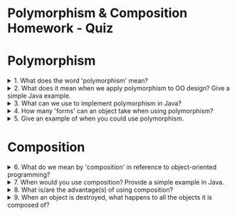# Polymorphism & Composition Homework - Quiz

# Polymorphism

<details>
<summary>1. What does the word 'polymorphism' mean?</summary>
<p>It means "having more than one shape", coming from the Greek πολύμορϕος (πολυ- "multiple-" and μορϕή "shape").</p>
</details>

<details>
<summary>2. What does it mean when we apply polymorphism to OO design? Give a simple Java example.</summary>
<p>It means that the objects of a class will have the behaviour (eg. the properties and the methods) of more than one class, more specifically its own plus the ones of its parent class. Polymorphism can in fact only be applied when we have a child class inheriting the properties of the parent class, and establishes a "is-a" relationship between classes. For example, if we have the class `HybridCar` and a parent class `Car`, the `HybridCar`'s instances will be inheriting all the variables and the methods belonging to its parent class `Car` as `HybridCar` "is a" `Car`.</p>
</details>

<details>
<summary>3. What can we use to implement polymorphism in Java?</summary>
<p>We can use both abstract classes and interfaces: interfaces are preferable as they are lighter and more easily usable than inheritance.</p>
</details>

<details>
<summary>4. How many 'forms' can an object take when using polymorphism?</summary>
<p>It can have as many shapes as the number of classes from which it inherits, being them related "genealogically" (eg. the class is inheriting from its parent class and from the grand parent class, from which the parent class is inheriting primarily) or by interface.</p>
</details>

<details>
<summary>5. Give an example of when you could use polymorphism.</summary>
<p>Task: create a paddock that includes horses and unicorns.
We could create the `Horse` and `Unicorn` classes, where `Unicorn` inherits from `Horse`, then create an ArrayList of Horses that includes both classes. We can only include both in the same array because `unicorn` is both an instance of `Unicorn` and a type of `Horse`. The opposite (all horses are unicorns) is not valid.</p>

```
// HORSE CLASS

public class Horse {
  private String maneColour:
  private int numberOfHooves;

  public Horse(String maneColour, int numberOfHooves) {
    this.maneColour = maneColour;
    this.numberOfHooves = numberOfHooves;
  }

  public String getManeColour() {
    return maneColour;
  }

  public int getNumberOfHooves() {
    return numberOfHooves;
  }
}


// UNICORN CLASS

public class Unicorn extends Horse{

  private int numberOfHorns;

  public Unicorn(String maneColour, int numberOfHooves,  int numberOfHorns) {
    super(maneColour, numberOfHooves);
    this.numberOfHorns =  int numberOfHorns;
  }

  public String getNumberOfHorns() {
    return numberOfHorns;
  }
}


// PADDOCK CLASS
[...]

  ArrayList<Horse> paddockHorses= new ArrayList<>();
    Horse sandy = new Horse ("black", 4);
    Horse pie = new Horse ("blonde", 4);
    Horse furious = new Horse ("brown", 4);
    Unicorn rainbow = new Unicorn ("rainbow", 4, 1);
    Unicorn skye = new Unicorn ("white", 4, 1);

    paddockHorses.add(sandy);
    paddockHorses.add(pie);
    paddockHorses.add(furious);
    paddockHorses.add(rainbow);
    paddockHorses.add(skye);
```
</details>



# Composition

<details>
<summary>6. What do we mean by 'composition' in reference to object-oriented programming?</summary>
<p>We mean that the objects of a class will have the behaviour of another class, allowing the first to reuse the second's code. It establishes a "has-a" relationship between classes.</p>
</details>

<details>
<summary>7. When would you use composition? Provide a simple example in Java.</summary>
<p>Task: create a cupboard.
To create the class `Cupboard` we could create each component of the cupboard as a single class, ie `Door`, `Handler`, `Shelf`, `Panel` and use them as instance variables of the class `Cupboard`. We can see at that point how the `Cupboard` "has-a" `Door`, `Handler`, `Shelf`, `Panel`.</p>
</details>

<details>
<summary>8. What is/are the advantage(s) of using composition?
</summary>
<p>The advantages of using composition are that:
- there is no need to override methods in the composed class;
- it allows the composed class to accept as many classes as needed;
- the composed class is not intaking unnecessary behaviours from its ancestors;
- the composed class is not polluted by unnecessary coding (ie duplicated methods coming from different classes just to achieve having only some of those classes behaviours);
</p>
</details>

<details>
<summary>9. When an object is destroyed, what happens to all the objects it is composed of?</summary>
<p>They are destroyed.</p>
</details>
